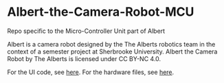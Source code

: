 # Albert-the-Camera-Robot-MCU
Repo specific to the Micro-Controller Unit part of Albert

Albert is a camera robot designed by the The Alberts robotics team in the context of a semester project at Sherbrooke University. Albert the Camera Robot by The Alberts is licensed under CC BY-NC 4.0. 

For the UI code, see [here](https://github.com/The-Alberts/Albert-the-Camera-Robot-UI).
For the hardware files, see [here](https://github.com/The-Alberts/Albert-the-Camera-Robot-HW).
